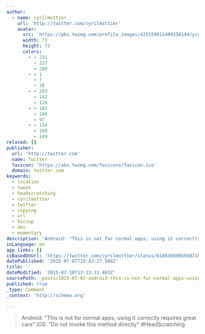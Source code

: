 ```yaml
---
author:
  - name: cyrilmottier
    url: 'http://twitter.com/cyrilmottier'
    avatar:
      src: 'https://pbs.twimg.com/profile_images/425559011409158144/yrccrk4F_bigger.jpeg'
      width: 73
      height: 73
      colors:
        - - 231
          - 227
          - 208
        - - 1
          - 7
          - 38
        - - 203
          - 142
          - 128
        - - 165
          - 100
          - 97
        - - 154
          - 160
          - 149
related: []
publisher:
  url: 'http://twitter.com'
  name: Twitter
  favicon: 'https://abs.twimg.com/favicons/favicon.ico'
  domain: twitter.com
keywords:
  - location
  - tweet
  - headscratching
  - cyrilmottier
  - twitter
  - copying
  - url
  - hiccup
  - dev
  - momentary
description: 'Android: "This is not for normal apps; using it correctly requires great care" iOS: "Do not invoke this method directly" #HeadScratching'
inLanguage: en
app_links: []
isBasedOnUrl: 'https://twitter.com/cyrilmottier/status/618036698556071936'
datePublished: '2015-07-07T15:43:27.584Z'
title: ''
dateModified: '2015-07-10T13:13:31.403Z'
sourcePath: _posts/2015-07-07-android-this-is-not-for-normal-apps-using-it-correctly-re.md
published: true
_type: Comment
_context: 'http://schema.org'

---
```

> Android&colon; "This is not for normal apps&semi; using it correctly requires great care" iOS&colon; "Do not invoke this method directly" &num;HeadScratching